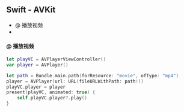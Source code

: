 ## Swift - AVKit

- @ 播放视频
- 



#### @ 播放视频

```swift
let playVC = AVPlayerViewController()
var player = AVPlayer()

let path = Bundle.main.path(forResource: "movie", ofType: "mp4")
player = AVPlayer(url: URL(fileURLWithPath: path!))
playVC.player = player
present(playVC, animated: true) {
    self.playVC.player?.play()
}
```

